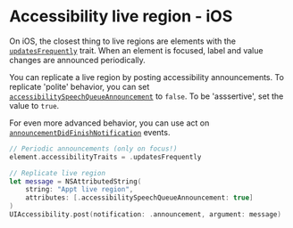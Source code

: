 # Accessibility live region - iOS

On iOS, the closest thing to live regions are elements with the [`updatesFrequently`](https://developer.apple.com/documentation/uikit/uiaccessibilitytraits/1620187-updatesfrequently) trait. When an element is focused, label and value changes are announced periodically.

You can replicate a live region by posting accessibility announcements. To replicate 'polite' behavior, you can set [`accessibilitySpeechQueueAnnouncement`](https://developer.apple.com/documentation/foundation/nsattributedstring/key/2865770-accessibilityspeechqueueannounce) to `false`. To be 'asssertive', set the value to `true`.

For even more advanced behavior, you can use act on [`announcementDidFinishNotification`](https://developer.apple.com/documentation/uikit/uiaccessibility/1620202-announcementdidfinishnotificatio) events.

```swift
// Periodic announcements (only on focus!)
element.accessibilityTraits = .updatesFrequently

// Replicate live region
let message = NSAttributedString(
    string: "Appt live region",
    attributes: [.accessibilitySpeechQueueAnnouncement: true]
)
UIAccessibility.post(notification: .announcement, argument: message)
```
